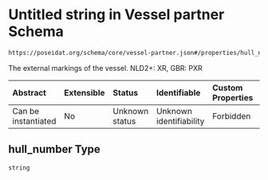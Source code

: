 # Untitled string in Vessel partner Schema

```txt
https://poseidat.org/schema/core/vessel-partner.json#/properties/hull_number
```

The external markings of the vessel. NLD2+: XR, GBR: PXR

| Abstract            | Extensible | Status         | Identifiable            | Custom Properties | Additional Properties | Access Restrictions | Defined In                                                                      |
| :------------------ | :--------- | :------------- | :---------------------- | :---------------- | :-------------------- | :------------------ | :------------------------------------------------------------------------------ |
| Can be instantiated | No         | Unknown status | Unknown identifiability | Forbidden         | Allowed               | none                | [vessel-partner.json*](schemas/core/vessel-partner.json "open original schema") |

## hull_number Type

`string`
